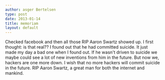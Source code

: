 ```yaml
---
author: asger Bertelsen
type: post
date: 2013-01-14
title: memoriam
layout: default
---
```

Checked facebook and then all those RIP Aaron Swartz showed up. I first thought: is that real?? I found out that he had committed suicide. It just made my day a bad one when I found out. If he wasn't driven to suicide we maybe could see a lot of new inventions from him in the future. But now we, hackers are one more down. I wish that no more hackers will commit suicide in the future. RIP Aaron Swartz, a great man for both the internet and mankind.
